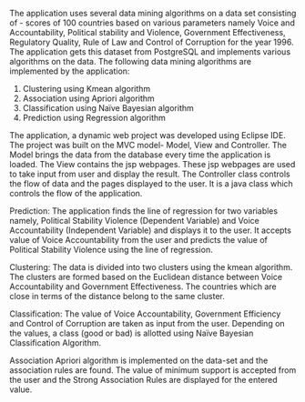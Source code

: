 The application uses several data mining algorithms on a data set consisting of - scores of 100
countries based on various parameters namely Voice and Accountability, Political stability and
Violence, Government Effectiveness, Regulatory Quality, Rule of Law and Control of Corruption for
the year 1996.
The application gets this dataset from PostgreSQL and implements various algorithms on the data.
The following data mining algorithms are implemented by the application:
1. Clustering using Kmean algorithm
2. Association using Apriori algorithm
3. Classification using Naïve Bayesian algorithm
4. Prediction using Regression algorithm

The application, a dynamic web project was developed using Eclipse IDE.
The project was built on the MVC model- Model, View and Controller.
The Model brings the data from the database every time the application is loaded.
The View contains the jsp webpages. These jsp webpages are used to take input from user and
display the result.
The Controller class controls the flow of data and the pages displayed to the user. It is a java class
which controls the flow of the application.

Prediction:
The application finds the line of regression for two variables namely, Political Stability Violence
(Dependent Variable) and Voice Accountability (Independent Variable) and displays it to the user.
It accepts value of Voice Accountability from the user and predicts the value of Political Stability
Violence using the line of regression.

Clustering:
The data is divided into two clusters using the kmean algorithm. The clusters are formed based on
the Euclidean distance between Voice Accountability and Government Effectiveness. The countries
which are close in terms of the distance belong to the same cluster.

Classification:
The value of Voice Accountability, Government Efficiency and Control of Corruption are taken as
input from the user. Depending on the values, a class (good or bad) is allotted using Naïve Bayesian
Classification Algorithm.

Association
Apriori algorithm is implemented on the data-set and the association rules are found. The value of
minimum support is accepted from the user and the Strong Association Rules are displayed for the
entered value.
